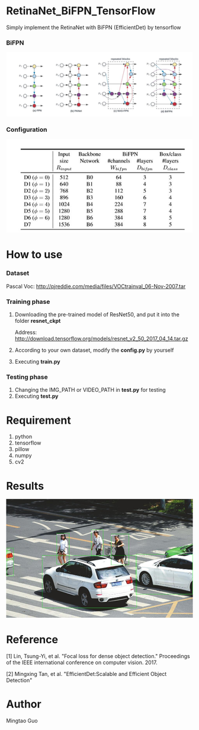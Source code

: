 # RetinaNet_BiFPN_TensorFlow
Simply implement the RetinaNet with BiFPN (EfficientDet) by tensorflow

### BiFPN
![](https://github.com/MingtaoGuo/RetinaNet_BiFPN_TensorFlow/blob/master/IMGS/BiFPN.jpg)
### Configuration
![](https://github.com/MingtaoGuo/RetinaNet_BiFPN_TensorFlow/blob/master/IMGS/config.jpg)
# How to use
### Dataset
Pascal Voc: http://pjreddie.com/media/files/VOCtrainval_06-Nov-2007.tar
### Training phase
1. Downloading the pre-trained model of ResNet50, and put it into the folder **resnet_ckpt** 
   
   Address: http://download.tensorflow.org/models/resnet_v2_50_2017_04_14.tar.gz

2. According to your own dataset, modify the **config.py** by yourself
3. Executing **train.py** 
### Testing phase
1. Changing the IMG_PATH or VIDEO_PATH in **test.py** for testing
2. Executing **test.py**

# Requirement
1. python
2. tensorflow
3. pillow
4. numpy
5. cv2
# Results
![](https://github.com/MingtaoGuo/RetinaNet_BiFPN_TensorFlow/blob/master/IMGS/1.jpg)

# Reference
[1] Lin, Tsung-Yi, et al. "Focal loss for dense object detection." Proceedings of the IEEE international conference on computer vision. 2017.

[2] Mingxing Tan, et al. "EfficientDet:Scalable and Efficient Object Detection"

# Author
Mingtao Guo
